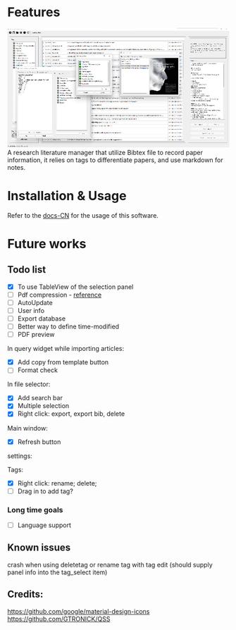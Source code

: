 
# Features

![ResBibMan](./resbibman/docs/imgs/ResBibMan.png)
A research literature manager that utilize Bibtex file to record paper information, 
it relies on tags to differentiate papers, and use markdown for notes.

[comment]: <> (## distribution)

[comment]: <> (`python setup.py bdist_wheel --universal`)

# Installation & Usage

Refer to the [docs-CN](./resbibman/docs/使用说明.md) for the usage of this software.

# Future works

## Todo list

- [x] To use TableView of the selection panel
- [ ] Pdf compression - [reference](https://blog.csdn.net/xinRCNN/article/details/113273463)
- [ ] AutoUpdate
- [ ] User info
- [ ] Export database
- [ ] Better way to define time-modified
- [ ] PDF preview

In query widget while importing articles:  

- [x] Add copy from template button
- [ ] Format check

In file selector:

- [x] Add search bar
- [x] Multiple selection
- [x] Right click: export, export bib, delete

Main window:
- [x] Refresh button

settings:

Tags:
- [x] Right click: rename; delete;
- [ ] Drag in to add tag?

### Long time goals

- [ ] Language support

## Known issues

crash when using deletetag or rename tag with tag edit (should supply panel info into the tag_select item)

## Credits:

https://github.com/google/material-design-icons   
https://github.com/GTRONICK/QSS
